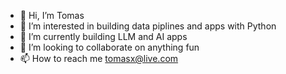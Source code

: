 - 👋 Hi, I’m Tomas
- 👀 I’m interested in building data piplines and apps with Python
- 🌱 I’m currently building LLM and AI apps
- 💞️ I’m looking to collaborate on anything fun
- 📫 How to reach me tomasx@live.com
